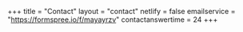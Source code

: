 +++
title = "Contact"
layout = "contact"
netlify = false
emailservice = "https://formspree.io/f/mayayrzv"
contactanswertime = 24
+++
